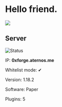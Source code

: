 # Hello friend.

[![](https://img.shields.io/discord/988368398910119986?label=Join%20Discord&style=for-the-badge)](https://discord.gg/pauj2DCJXw)
## Server

![Status](https://img.shields.io/pingpong/status/sp_19ae4c0429d04173afe44d3a520da97d)

IP: **0xforge.aternos.me**

Whitelist mode: ✔

Version: 1.18.2

Software: Paper

Plugins: 5


